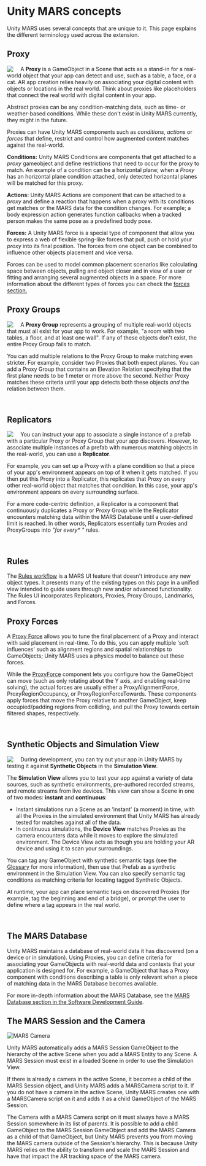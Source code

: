 # Unity MARS concepts

Unity MARS uses several concepts that are unique to it. This page explains the different terminology used across the extension.

## Proxy
<img align="left" src="images/MARSConcepts/proxies.png" style="padding-right: 16px;">

A **Proxy** is a GameObject in a Scene that acts as a stand-in for a real-world object that your app can detect and use, such as a table, a face, or a cat. AR app creation relies heavily on associating your digital content with objects or locations in the real world. Think about proxies like placeholders that connect the real world with digital content in your app.

Abstract proxies can be any condition-matching data, such as time- or weather-based conditions. While these don't exist in Unity MARS currently, they might in the future.

Proxies can have Unity MARS components such as *conditions*, *actions* or *forces* that define, restrict and control how augmented content matches against the real-world.

**Conditions:** Unity MARS Conditions are components that get attached to a *proxy* gameobject and define restrictions that need to occur for the proxy to match. An example of a condition can be a horizontal plane; when a *Proxy* has an horizontal plane condition attached, only detected horizontal planes will be matched for this proxy. 

**Actions:** Unity MARS Actions are component that can be attached to a *proxy* and define a reaction that happens when a proxy with its conditions get matches or the MARS data for the condition changes. For example; a body expression action generates function callbacks when a tracked person makes the same pose as a predefined body pose.

**Forces:** A Unity MARS force is a special type of component that allow you to express a web of flexible spring-like forces that pull, push or hold your *proxy* into its final position. The forces from one object can be combined to influence other objects placement and vice versa. 

Forces can be used to model common placement scenarios like calculating space between objects, pulling and object closer and in view of a user or fitting and arranging several augmented objects in a space. For more information about the different types of forces you can check the [forces section.](Forces.md)
<br clear="left"/><!-- With this we end the command for placing text right to the image. -->

## Proxy Groups
<img align="left" src="images/MARSConcepts/proxy-group.png" style="padding-right: 16px;">

A **Proxy Group** represents a grouping of multiple real-world objects that must all exist for your app to work. For example, "a room with two tables, a floor, and at least one wall". If any of these objects don't exist, the entire Proxy Group fails to match.

You can add multiple relations to the Proxy Group to make matching even stricter. For example, consider two Proxies that both expect planes. You can add a Proxy Group that contains an Elevation Relation specifying that the first plane needs to be 1 meter or more above the second. Neither Proxy matches these criteria until your app detects both these objects _and_ the relation between them.

<br clear="left"/>

## Replicators
<img align="left" src="images/MARSConcepts/replicator.png" style="padding-right: 16px;">

You can instruct your app to associate a single instance of a prefab with a particular Proxy or Proxy Group that your app discovers. However, to associate multiple instances of a prefab with numerous matching objects in the real-world, you can use a **Replicator**.

For example, you can set up a Proxy with a plane condition so that a piece of your app's environment appears on top of it when it gets matched. If you then put this Proxy into a Replicator, this replicates that Proxy on every other real-world object that matches that condition. In this case, your app's environment appears on every surrounding surface.

For a more code-centric definition, a Replicator is a component that continuously duplicates a Proxy or Proxy Group while the Replicator encounters matching data within the MARS Database until a user-defined limit is reached. In other words, Replicators essentially turn Proxies and ProxyGroups into _"for every* "_ rules.

<br clear="left"/>

## Rules
The [Rules workflow](Rules.md) is a MARS UI feature that doesn't introduce any new object types. It presents many of the existing types on this page in a unified view intended to guide users through new and/or advanced functionality. The Rules UI incorporates Replicators, Proxies, Proxy Groups, Landmarks, and Forces.

## Proxy Forces
A [Proxy Force](Forces.md) allows you to tune the final placement of a Proxy and interact with said placement in real-time. To do this, you can apply multiple 'soft influences' such as alignment regions and spatial relationships to GameObjects; Unity MARS uses a physics model to balance out these forces.

While the [ProxyForce](https://docs.unity3d.com/Packages/com.unity.mars@1.0/api/Unity.MARS.Forces.ProxyForces.html) component lets you configure how the GameObject can move (such as only rotating about the Y axis, and enabling real-time solving), the actual forces are usually either a ProxyAlignmentForce, ProxyRegionOccupancy, or ProxyRegionForceTowards. These components apply forces that move the Proxy relative to another GameObject, keep occupied/padding regions from colliding, and pull the Proxy towards certain filtered shapes, respectively.

<br clear="left"/>

## Synthetic Objects and Simulation View
<img align="left" src="images/MARSConcepts/synthetic-object.png" style="padding-right: 16px;">

During development, you can try out your app in Unity MARS by testing it against **Synthetic Objects** in the **Simulation View**.

The **Simulation View** allows you to test your app against a variety of data sources, such as synthetic environments, pre-authored recorded streams, and remote streams from live devices. This view can show a Scene in one of two modes: **instant** and **continuous**:

* Instant simulations run a Scene as an 'instant' (a moment) in time, with all the Proxies in the simulated environment that Unity MARS has already tested for matches against all of the data.
* In continuous simulations, the **Device View** matches Proxies as the camera encounters data while it moves to explore the simulated environment. The Device View acts as though you are holding your AR device and using it to scan your surroundings.

You can tag any GameObject with synthetic semantic tags (see the [Glossary](Glossary.md) for more information), then use that Prefab as a synthetic environment in the Simulation View. You can also specify semantic tag conditions as matching criteria for locating tagged Synthetic Objects.

At runtime, your app can place semantic tags on discovered Proxies (for example, tag the beginning and end of a bridge), or prompt the user to define where a tag appears in the real world.

<br clear="left"/>

## The MARS Database
Unity MARS maintains a database of real-world data it has discovered (on a device or in simulation). Using Proxies, you can define criteria for associating your GameObjects with real-world data and contexts that your application is designed for. For example, a GameObject that has a Proxy component with conditions describing a table is only relevant when a piece of matching data in the MARS Database becomes available.

For more in-depth information about the MARS Database, see the [MARS Database section in the Software Development Guide](./SoftwareDevelopmentGuide.md#mars-database).

## The MARS Session and the Camera
![MARS Camera](images/MARSConcepts/mars-camera.png)

Unity MARS automatically adds a MARS Session GameObject to the hierarchy of the active Scene when you add a MARS Entity to any Scene. A MARS Session must exist in a loaded Scene in order to use the Simulation View.

If there is already a camera in the active Scene, it becomes a child of the MARS Session object, and Unity MARS adds a MARSCamera script to it. If you do not have a camera in the active Scene, Unity MARS creates one with a MARSCamera script on it and adds it as a child GameObject of the MARS Session.

The Camera with a MARS Camera script on it must always have a MARS Session somewhere in its list of parents. It is possible to add a child GameObject to the MARS Session GameObject and add the MARS Camera as a child of that GameObject, but Unity MARS prevents you from moving the MARS camera outside of the Session's hierarchy. This is because Unity MARS relies on the ability to transform and scale the MARS Session and have that impact the AR tracking space of the MARS camera.
